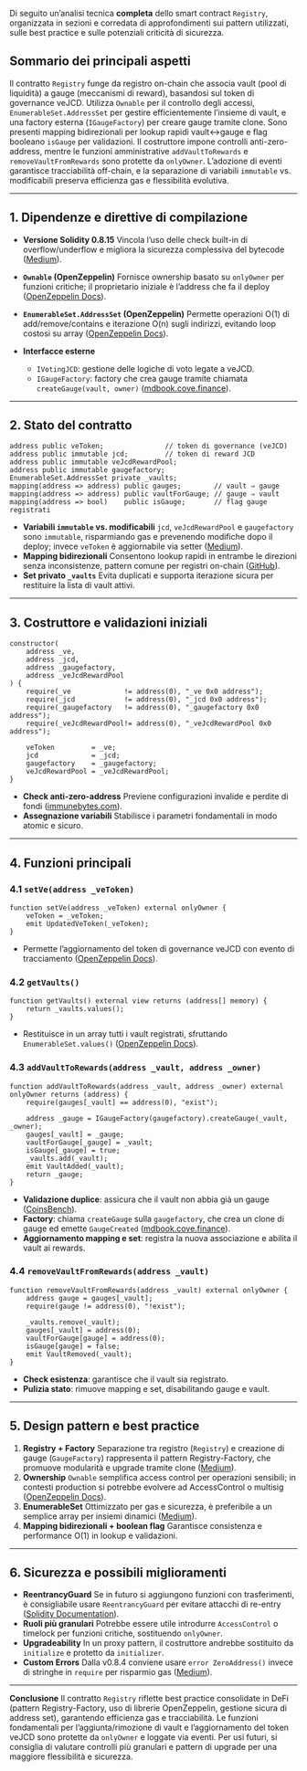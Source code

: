 Di seguito un’analisi tecnica **completa** dello smart contract `Registry`, organizzata in sezioni e corredata di approfondimenti sui pattern utilizzati, sulle best practice e sulle potenziali criticità di sicurezza.

## Sommario dei principali aspetti

Il contratto `Registry` funge da registro on-chain che associa vault (pool di liquidità) a gauge (meccanismi di reward), basandosi sul token di governance veJCD. Utilizza `Ownable` per il controllo degli accessi, `EnumerableSet.AddressSet` per gestire efficientemente l’insieme di vault, e una factory esterna (`IGaugeFactory`) per creare gauge tramite clone. Sono presenti mapping bidirezionali per lookup rapidi vault↔gauge e flag booleano `isGauge` per validazioni. Il costruttore impone controlli anti-zero-address, mentre le funzioni amministrative `addVaultToRewards` e `removeVaultFromRewards` sono protette da `onlyOwner`. L’adozione di eventi garantisce tracciabilità off-chain, e la separazione di variabili `immutable` vs. modificabili preserva efficienza gas e flessibilità evolutiva.

---

## 1. Dipendenze e direttive di compilazione

* **Versione Solidity 0.8.15**
  Vincola l’uso delle check built-in di overflow/underflow e migliora la sicurezza complessiva del bytecode ([Medium][1]).
* **`Ownable` (OpenZeppelin)**
  Fornisce ownership basato su `onlyOwner` per funzioni critiche; il proprietario iniziale è l’address che fa il deploy ([OpenZeppelin Docs][2]).
* **`EnumerableSet.AddressSet` (OpenZeppelin)**
  Permette operazioni O(1) di add/remove/contains e iterazione O(n) sugli indirizzi, evitando loop costosi su array ([OpenZeppelin Docs][3]).
* **Interfacce esterne**

  * `IVotingJCD`: gestione delle logiche di voto legate a veJCD.
  * `IGaugeFactory`: factory che crea gauge tramite chiamata `createGauge(vault, owner)` ([mdbook.cove.finance][4]).

---

## 2. Stato del contratto

```solidity
address public veToken;               // token di governance (veJCD)
address public immutable jcd;         // token di reward JCD
address public immutable veJcdRewardPool;
address public immutable gaugefactory;
EnumerableSet.AddressSet private _vaults;
mapping(address => address) public gauges;        // vault ⇒ gauge
mapping(address => address) public vaultForGauge; // gauge ⇒ vault
mapping(address => bool)    public isGauge;       // flag gauge registrati
```

* **Variabili `immutable` vs. modificabili**
  `jcd`, `veJcdRewardPool` e `gaugefactory` sono `immutable`, risparmiando gas e prevenendo modifiche dopo il deploy; invece `veToken` è aggiornabile via setter ([Medium][5]).
* **Mapping bidirezionali**
  Consentono lookup rapidi in entrambe le direzioni senza inconsistenze, pattern comune per registri on-chain ([GitHub][6]).
* **Set privato `_vaults`**
  Evita duplicati e supporta iterazione sicura per restituire la lista di vault attivi.

---

## 3. Costruttore e validazioni iniziali

```solidity
constructor(
    address _ve,
    address _jcd,
    address _gaugefactory,
    address _veJcdRewardPool
) {
    require(_ve             != address(0), "_ve 0x0 address");
    require(_jcd            != address(0), "_jcd 0x0 address");
    require(_gaugefactory   != address(0), "_gaugefactory 0x0 address");
    require(_veJcdRewardPool!= address(0), "_veJcdRewardPool 0x0 address");

    veToken         = _ve;
    jcd             = _jcd;
    gaugefactory    = _gaugefactory;
    veJcdRewardPool = _veJcdRewardPool;
}
```

* **Check anti-zero-address**
  Previene configurazioni invalide e perdite di fondi ([immunebytes.com][7]).
* **Assegnazione variabili**
  Stabilisce i parametri fondamentali in modo atomic e sicuro.

---

## 4. Funzioni principali

### 4.1 `setVe(address _veToken)`

```solidity
function setVe(address _veToken) external onlyOwner {
    veToken = _veToken;
    emit UpdatedVeToken(_veToken);
}
```

* Permette l’aggiornamento del token di governance veJCD con evento di tracciamento ([OpenZeppelin Docs][2]).

### 4.2 `getVaults()`

```solidity
function getVaults() external view returns (address[] memory) {
    return _vaults.values();
}
```

* Restituisce in un array tutti i vault registrati, sfruttando `EnumerableSet.values()` ([OpenZeppelin Docs][3]).

### 4.3 `addVaultToRewards(address _vault, address _owner)`

```solidity
function addVaultToRewards(address _vault, address _owner) external onlyOwner returns (address) {
    require(gauges[_vault] == address(0), "exist");

    address _gauge = IGaugeFactory(gaugefactory).createGauge(_vault, _owner);
    gauges[_vault] = _gauge;
    vaultForGauge[_gauge] = _vault;
    isGauge[_gauge] = true;
    _vaults.add(_vault);
    emit VaultAdded(_vault);
    return _gauge;
}
```

* **Validazione duplice**: assicura che il vault non abbia già un gauge ([CoinsBench][8]).
* **Factory**: chiama `createGauge` sulla `gaugefactory`, che crea un clone di gauge ed emette `GaugeCreated` ([mdbook.cove.finance][9]).
* **Aggiornamento mapping e set**: registra la nuova associazione e abilita il vault ai rewards.

### 4.4 `removeVaultFromRewards(address _vault)`

```solidity
function removeVaultFromRewards(address _vault) external onlyOwner {
    address gauge = gauges[_vault];
    require(gauge != address(0), "!exist");

    _vaults.remove(_vault);
    gauges[_vault] = address(0);
    vaultForGauge[gauge] = address(0);
    isGauge[gauge] = false;
    emit VaultRemoved(_vault);
}
```

* **Check esistenza**: garantisce che il vault sia registrato.
* **Pulizia stato**: rimuove mapping e set, disabilitando gauge e vault.

---

## 5. Design pattern e best practice

1. **Registry + Factory**
   Separazione tra registro (`Registry`) e creazione di gauge (`GaugeFactory`) rappresenta il pattern Registry-Factory, che promuove modularità e upgrade tramite clone ([Medium][5]).
2. **Ownership**
   `Ownable` semplifica access control per operazioni sensibili; in contesti production si potrebbe evolvere ad AccessControl o multisig ([OpenZeppelin Docs][2]).
3. **EnumerableSet**
   Ottimizzato per gas e sicurezza, è preferibile a un semplice array per insiemi dinamici ([Medium][1]).
4. **Mapping bidirezionali + boolean flag**
   Garantisce consistenza e performance O(1) in lookup e validazioni.

---

## 6. Sicurezza e possibili miglioramenti

* **ReentrancyGuard**
  Se in futuro si aggiungono funzioni con trasferimenti, è consigliabile usare `ReentrancyGuard` per evitare attacchi di re-entry ([Solidity Documentation][10]).
* **Ruoli più granulari**
  Potrebbe essere utile introdurre `AccessControl` o timelock per funzioni critiche, sostituendo `onlyOwner`.
* **Upgradeability**
  In un proxy pattern, il costruttore andrebbe sostituito da `initialize` e protetto da `initializer`.
* **Custom Errors**
  Dalla v0.8.4 conviene usare `error ZeroAddress()` invece di stringhe in `require` per risparmio gas ([Medium][11]).

---

**Conclusione**
Il contratto `Registry` riflette best practice consolidate in DeFi (pattern Registry-Factory, uso di librerie OpenZeppelin, gestione sicura di address set), garantendo efficienza gas e tracciabilità. Le funzioni fondamentali per l’aggiunta/rimozione di vault e l’aggiornamento del token veJCD sono protette da `onlyOwner` e loggate via eventi. Per usi futuri, si consiglia di valutare controlli più granulari e pattern di upgrade per una maggiore flessibilità e sicurezza.

[1]: https://medium.com/%40daneelkent/exploring-enumerableset-in-openzeppelin-how-where-and-when-to-use-it-f21afdcbc8b5?utm_source=chatgpt.com "Exploring EnumerableSet in OpenZeppelin: How,Where, and When ..."
[2]: https://docs.openzeppelin.com/contracts/4.x/api/access?utm_source=chatgpt.com "Access Control - OpenZeppelin Docs"
[3]: https://docs.openzeppelin.com/contracts/2.x/api/utils?utm_source=chatgpt.com "Utilities - OpenZeppelin Docs"
[4]: https://mdbook.cove.finance/src/interfaces/deps/yearn/veYFI/IGaugeFactory.sol/interface.IGaugeFactory.html?utm_source=chatgpt.com "IGaugeFactory - cove"
[5]: https://medium.com/coinmonks/contract-management-patterns-61fad80d49c9?utm_source=chatgpt.com "Contract Management patterns - Medium"
[6]: https://github.com/yearn/yearn-protocol/blob/develop/contracts/registries/YRegistry.sol?utm_source=chatgpt.com "yearn-protocol/contracts/registries/YRegistry.sol at develop - GitHub"
[7]: https://immunebytes.com/blog/lack-of-zero-address-validation-a-peril-to-solidity-smart-contracts/?utm_source=chatgpt.com "Lack of Zero-Address Validation: A Peril to Solidity Smart Contracts"
[8]: https://coinsbench.com/solidity-exception-handling-best-practice-require-8cef59fdead1?utm_source=chatgpt.com "Solidity Exception Handling Best Practice: Require - CoinsBench"
[9]: https://mdbook.cove.finance/src/deps/yearn/veYFI/GaugeFactory.sol/contract.GaugeFactory.html?utm_source=chatgpt.com "GaugeFactory - cove"
[10]: https://docs.soliditylang.org/en/latest/security-considerations.html?utm_source=chatgpt.com "Security Considerations — Solidity 0.8.31 documentation"
[11]: https://medium.com/%40kalexotsu/solidity-assembly-checking-if-an-address-is-0-efficiently-d2bfe071331?utm_source=chatgpt.com "Solidity Assembly: Checking if an Address is 0 (Efficiently) - Medium"
